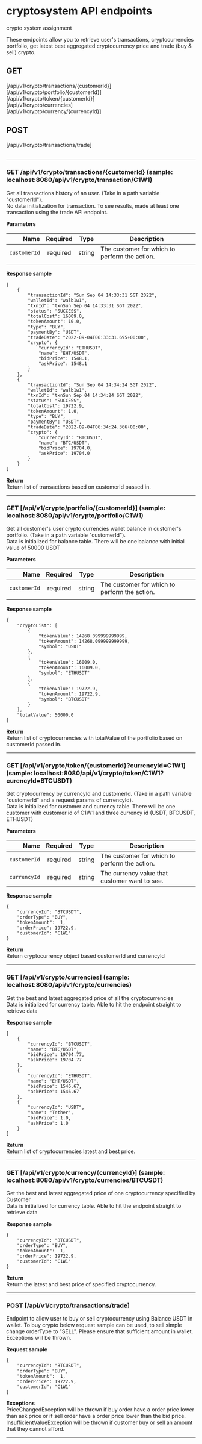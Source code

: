 # cryptosystem API endpoints
crypto system assignment

These endpoints allow you to retrieve user's transactions, cryptocurrencies portfolio, get latest best aggregated cryptocurrency price and trade (buy & sell) crypto.

## GET
 [/api/v1/crypto/transactions/{customerId}] <br/>
 [/api/v1/crypto/portfolio/{customerId}] <br/>
 [/api/v1/crypto/token/{customerId}] <br/>
 [/api/v1/crypto/currencies] <br/>
 [/api/v1/crypto/currency/{currencyId}] <br/>
 
 
## POST
[/api/v1/crypto/transactions/trade] <br/> <br/>
___

### GET /api/v1/crypto/transactions/{customerId} (sample: localhost:8080/api/v1/crypto/transaction/C1W1)
Get all transactions history of an user. (Take in a path variable "customerId").  <br>
No data initialization for transaction. To see results, made at least one transaction using the trade API endpoint. 

**Parameters**

|          Name | Required |  Type   | Description                                                                                                                                                           |
| -------------:|:--------:|:-------:| --------------------------------------------------------------------------------------------------------------------------------------------------------------------- |
|     `customerId` | required | string  | The customer for which to perform the action.                                                                     |
|                                                                |

**Response sample**

```
[
    {
        "transactionId": "Sun Sep 04 14:33:31 SGT 2022",
        "walletId": "walb1w1",
        "txnId": "txnSun Sep 04 14:33:31 SGT 2022",
        "status": "SUCCESS",
        "totalCost": 16009.0,
        "tokenAmount": 10.0,
        "type": "BUY",
        "paymentBy": "USDT",
        "tradeDate": "2022-09-04T06:33:31.695+00:00",
        "crypto": {
            "currencyId": "ETHUSDT",
            "name": "EHT/USDT",
            "bidPrice": 1548.1,
            "askPrice": 1548.1
        }
    },
    {
        "transactionId": "Sun Sep 04 14:34:24 SGT 2022",
        "walletId": "walb1w1",
        "txnId": "txnSun Sep 04 14:34:24 SGT 2022",
        "status": "SUCCESS",
        "totalCost": 19722.9,
        "tokenAmount": 1.0,
        "type": "BUY",
        "paymentBy": "USDT",
        "tradeDate": "2022-09-04T06:34:24.366+00:00",
        "crypto": {
            "currencyId": "BTCUSDT",
            "name": "BTC/USDT",
            "bidPrice": 19704.0,
            "askPrice": 19704.0
        }
    }
]
```
**Return** <br>
Return list of transactions based on customerId passed in.
___

### GET [/api/v1/crypto/portfolio/{customerId}] (sample: localhost:8080/api/v1/crypto/portfolio/C1W1)
Get all customer's user crypto currencies wallet balance in customer's portfolio. (Take in a path variable "customerId").  <br>
Data is initialized for balance table. There will be one balance with initial value of 50000 USDT 

**Parameters**

|          Name | Required |  Type   | Description                                                                                                                                                           |
| -------------:|:--------:|:-------:| --------------------------------------------------------------------------------------------------------------------------------------------------------------------- |
|     `customerId` | required | string  | The customer for which to perform the action.                                                                     |
|                                                                |

**Response sample**

```
{
    "cryptoList": [
        {
            "tokenValue": 14268.099999999999,
            "tokenAmount": 14268.099999999999,
            "symbol": "USDT"
        },
        {
            "tokenValue": 16009.0,
            "tokenAmount": 16009.0,
            "symbol": "ETHUSDT"
        },
        {
            "tokenValue": 19722.9,
            "tokenAmount": 19722.9,
            "symbol": "BTCUSDT"
        }
    ],
    "totalValue": 50000.0
}
```
**Return** <br>
Return list of cryptocurrencies with totalValue of the portfolio based on customerId passed in.
___

### GET [/api/v1/crypto/token/{customerId}?currencyId=C1W1] (sample: localhost:8080/api/v1/crypto/token/C1W1?curencyId=BTCUSDT)

Get cryptocurrency by currencyId and customerId. (Take in a path variable "customerId" and a request params of currencyId).  <br>
Data is initialized for customer and currency table. There will be one customer with customer id of C1W1 and three currency id (USDT, BTCUSDT, ETHUSDT)

**Parameters**

|          Name | Required |  Type   | Description                                                                                                                                                           |
| -------------:|:--------:|:-------:| --------------------------------------------------------------------------------------------------------------------------------------------------------------------- |
|     `customerId` | required | string  | The customer for which to perform the action.                                                                     |
|     `currencyId` | required | string  | The currency value that customer want to see.

**Response sample**

```
{
    "currencyId": "BTCUSDT",
    "orderType": "BUY",
    "tokenAmount":  1,
    "orderPrice": 19722.9,
    "customerId": "C1W1"
}
```
**Return** <br>
Return cryptocurrency object based customerId and currencyId
___

### GET [/api/v1/crypto/currencies] (sample: localhost:8080/api/v1/crypto/currencies)
Get the best and latest aggregated price of all the cryptocurrencies <br>
Data is initialized for currency table. Able to hit the endpoint straight to retrieve data

**Response sample**

```
[
    {
        "currencyId": "BTCUSDT",
        "name": "BTC/USDT",
        "bidPrice": 19704.77,
        "askPrice": 19704.77
    },
    {
        "currencyId": "ETHUSDT",
        "name": "EHT/USDT",
        "bidPrice": 1546.67,
        "askPrice": 1546.67
    },
    {
        "currencyId": "USDT",
        "name": "Tether",
        "bidPrice": 1.0,
        "askPrice": 1.0
    }
]
```
**Return** <br>
Return list of cryptocurrencies latest and best price.
___


### GET [/api/v1/crypto/currency/{currencyId}] (sample: localhost:8080/api/v1/crypto/currencies/BTCUSDT)
Get the best and latest aggregated price of one cryptocurrency specified by Customer <br>
Data is initialized for currency table. Able to hit the endpoint straight to retrieve data

**Response sample**

```
{
    "currencyId": "BTCUSDT",
    "orderType": "BUY",
    "tokenAmount":  1,
    "orderPrice": 19722.9,
    "customerId": "C1W1"
}
```
**Return** <br>
Return the latest and best price of specified cryptocurrency.
___

### POST [/api/v1/crypto/transactions/trade]
Endpoint to allow user to buy or sell cryptocurrency using Balance USDT in wallet.
To buy crypto below request sample can be used, to sell simple change orderType to "SELL". Please ensure that sufficient amount in wallet.
Exceptions will be thrown. 

**Request sample**
```
{
    "currencyId": "BTCUSDT",
    "orderType": "BUY",
    "tokenAmount":  1,
    "orderPrice": 19722.9,
    "customerId": "C1W1"
}
```
**Exceptions** <br>
PriceChangedException will be thrown if buy order have a order price lower than ask price or if sell order have a order price lower than the bid price. <br>
InsufficientValueException will be thrown if customer buy or sell an amount that they cannot afford. <br>
___
